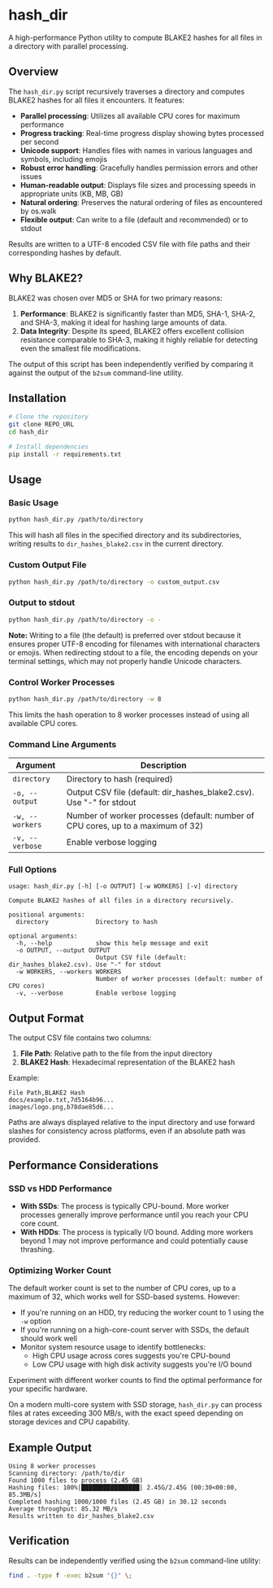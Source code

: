 # hash_dir

A high-performance Python utility to compute BLAKE2 hashes for all files in a directory with parallel processing.

## Overview

The `hash_dir.py` script recursively traverses a directory and computes BLAKE2 hashes for all files it encounters. It features:

- **Parallel processing**: Utilizes all available CPU cores for maximum performance
- **Progress tracking**: Real-time progress display showing bytes processed per second
- **Unicode support**: Handles files with names in various languages and symbols, including emojis
- **Robust error handling**: Gracefully handles permission errors and other issues
- **Human-readable output**: Displays file sizes and processing speeds in appropriate units (KB, MB, GB)
- **Natural ordering**: Preserves the natural ordering of files as encountered by os.walk
- **Flexible output**: Can write to a file (default and recommended) or to stdout

Results are written to a UTF-8 encoded CSV file with file paths and their corresponding hashes by default.

## Why BLAKE2?

BLAKE2 was chosen over MD5 or SHA for two primary reasons:

1. **Performance**: BLAKE2 is significantly faster than MD5, SHA-1, SHA-2, and SHA-3, making it ideal for hashing large amounts of data.
2. **Data Integrity**: Despite its speed, BLAKE2 offers excellent collision resistance comparable to SHA-3, making it highly reliable for detecting even the smallest file modifications.

The output of this script has been independently verified by comparing it against the output of the `b2sum` command-line utility.

## Installation

```bash
# Clone the repository
git clone REPO_URL
cd hash_dir

# Install dependencies
pip install -r requirements.txt
```

## Usage

### Basic Usage

```bash
python hash_dir.py /path/to/directory
```

This will hash all files in the specified directory and its subdirectories, writing results to `dir_hashes_blake2.csv` in the current directory.

### Custom Output File

```bash
python hash_dir.py /path/to/directory -o custom_output.csv
```

### Output to stdout

```bash
python hash_dir.py /path/to/directory -o -
```

**Note:** Writing to a file (the default) is preferred over stdout because it ensures proper UTF-8 encoding for filenames with international characters or emojis. When redirecting stdout to a file, the encoding depends on your terminal settings, which may not properly handle Unicode characters.

### Control Worker Processes

```bash
python hash_dir.py /path/to/directory -w 8
```

This limits the hash operation to 8 worker processes instead of using all available CPU cores.

### Command Line Arguments

| Argument | Description |
|----------|-------------|
| `directory` | Directory to hash (required) |
| `-o, --output` | Output CSV file (default: dir_hashes_blake2.csv). Use "-" for stdout |
| `-w, --workers` | Number of worker processes (default: number of CPU cores, up to a maximum of 32) |
| `-v, --verbose` | Enable verbose logging |

### Full Options

```
usage: hash_dir.py [-h] [-o OUTPUT] [-w WORKERS] [-v] directory

Compute BLAKE2 hashes of all files in a directory recursively.

positional arguments:
  directory             Directory to hash

optional arguments:
  -h, --help            show this help message and exit
  -o OUTPUT, --output OUTPUT
                        Output CSV file (default: dir_hashes_blake2.csv). Use "-" for stdout
  -w WORKERS, --workers WORKERS
                        Number of worker processes (default: number of CPU cores)
  -v, --verbose         Enable verbose logging
```

## Output Format

The output CSV file contains two columns:

1. **File Path**: Relative path to the file from the input directory
2. **BLAKE2 Hash**: Hexadecimal representation of the BLAKE2 hash

Example:
```
File Path,BLAKE2 Hash
docs/example.txt,7d5164b96...
images/logo.png,b78dae85d6...
```

Paths are always displayed relative to the input directory and use forward slashes for consistency across platforms, even if an absolute path was provided.

## Performance Considerations

### SSD vs HDD Performance

- **With SSDs**: The process is typically CPU-bound. More worker processes generally improve performance until you reach your CPU core count.
- **With HDDs**: The process is typically I/O bound. Adding more workers beyond 1 may not improve performance and could potentially cause thrashing.

### Optimizing Worker Count

The default worker count is set to the number of CPU cores, up to a maximum of 32, which works well for SSD-based systems. However:

- If you're running on an HDD, try reducing the worker count to 1 using the `-w` option
- If you're running on a high-core-count server with SSDs, the default should work well
- Monitor system resource usage to identify bottlenecks:
  - High CPU usage across cores suggests you're CPU-bound
  - Low CPU usage with high disk activity suggests you're I/O bound

Experiment with different worker counts to find the optimal performance for your specific hardware.

On a modern multi-core system with SSD storage, `hash_dir.py` can process files at rates exceeding 300 MB/s, with the exact speed depending on storage devices and CPU capability.

## Example Output

```
Using 8 worker processes
Scanning directory: /path/to/dir
Found 1000 files to process (2.45 GB)
Hashing files: 100%|████████████████| 2.45G/2.45G [00:30<00:00, 85.3MB/s]
Completed hashing 1000/1000 files (2.45 GB) in 30.12 seconds
Average throughput: 85.32 MB/s
Results written to dir_hashes_blake2.csv
```

## Verification

Results can be independently verified using the `b2sum` command-line utility:

```bash
find . -type f -exec b2sum "{}" \;
```
